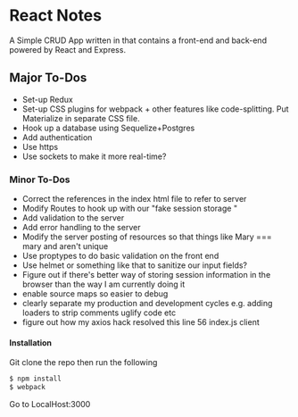 # React Notes

A Simple CRUD App written in that contains a front-end and back-end powered by
React and Express.

## Major To-Dos
* Set-up Redux
* Set-up CSS plugins for webpack + other features like code-splitting. Put Materialize in separate CSS file.
* Hook up a database using Sequelize+Postgres
* Add authentication
* Use https
* Use sockets to make it more real-time?

### Minor To-Dos
* Correct the references in the index html file to refer to server
* Modify Routes to hook up with our "fake session storage "
* Add validation to the server
* Add error handling to the server
* Modify the server posting of resources so that things like Mary === mary and aren't unique
* Use proptypes to do basic validation on the front end
* Use helmet or something like that to sanitize our input fields?
* Figure out if there's better way of storing session information in the browser than the way I am currently doing it
* enable source maps  so easier to debug
* clearly separate my production and development cycles e.g. adding loaders to strip comments uglify code etc
* figure out how my axios hack resolved this line 56 index.js client

#### Installation
Git clone the repo then run the following

```sh
$ npm install
$ webpack
```

Go to LocalHost:3000
